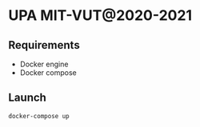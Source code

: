 # UPA MIT-VUT@2020-2021

## Requirements
* Docker engine
* Docker compose

## Launch
``
docker-compose up
``